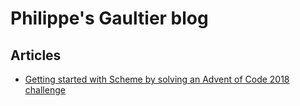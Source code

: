 # Philippe's Gaultier blog

## Articles

- [Getting started with Scheme by solving an Advent of Code 2018 challenge](https://gaultier.github.io/blog/advent_of_code_2018_5)
